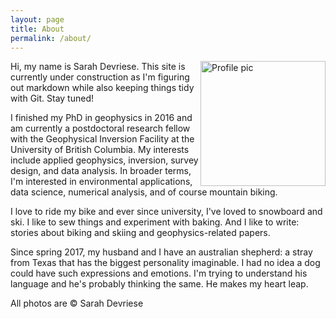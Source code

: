 ```yaml
---
layout: page
title: About
permalink: /about/
---
```


<p>
<img src="https://avatars1.githubusercontent.com/u/13733333?v=4&s=460" alt="Profile pic" style="float:right;width:200px;">
Hi, my name is Sarah Devriese. This site is currently under construction as I'm figuring out markdown while also keeping things tidy with Git. Stay tuned!
</p>

I finished my PhD in geophysics in 2016 and am currently a postdoctoral research fellow with the Geophysical Inversion Facility at the University of British Columbia. My interests include applied geophysics, inversion, survey design, and data analysis. In broader terms, I'm interested in environmental applications, data science, numerical analysis, and of course mountain biking.

I love to ride my bike and ever since university, I've loved to snowboard and ski. I like to sew things and experiment with baking. And I like to write: stories about biking and skiing and geophysics-related papers.

Since spring 2017, my husband and I have an australian shepherd: a stray from Texas that has the biggest personality imaginable. I had no idea a dog could have such expressions and emotions. I'm trying to understand his language and he's probably thinking the same. He makes my heart leap.

All photos are &copy; Sarah Devriese




